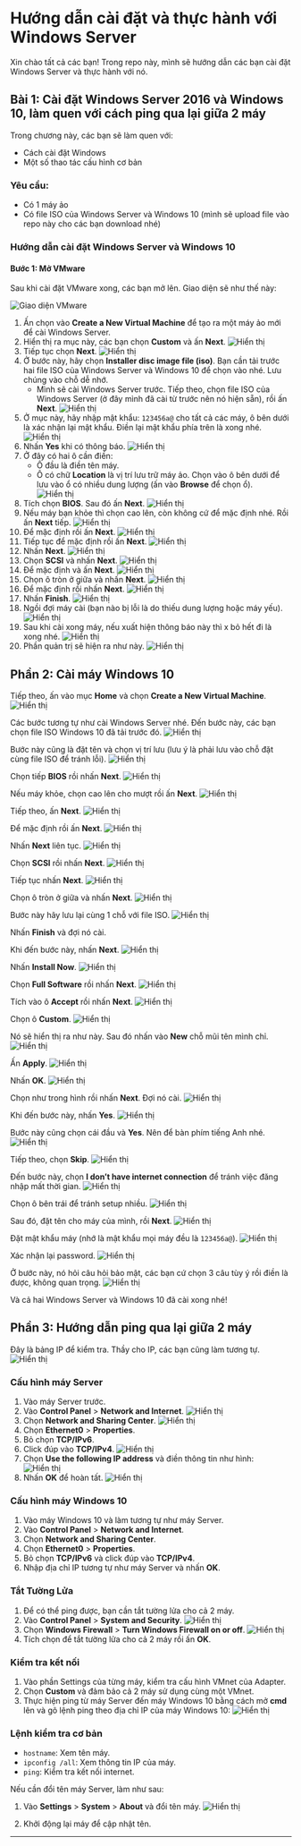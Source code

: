 # Hướng dẫn cài đặt và thực hành với Windows Server

Xin chào tất cả các bạn! Trong repo này, mình sẽ hướng dẫn các bạn cài đặt Windows Server và thực hành với nó.

## Bài 1: Cài đặt Windows Server 2016 và Windows 10, làm quen với cách ping qua lại giữa 2 máy

Trong chương này, các bạn sẽ làm quen với:
- Cách cài đặt Windows
- Một số thao tác cấu hình cơ bản

### Yêu cầu:
- Có 1 máy ảo
- Có file ISO của Windows Server và Windows 10 (mình sẽ upload file vào repo này cho các bạn download nhé)

### Hướng dẫn cài đặt Windows Server và Windows 10

#### Bước 1: Mở VMware
Sau khi cài đặt VMware xong, các bạn mở lên. Giao diện sẽ như thế này:

![Giao diện VMware](./bai1images/vmware.png)

1. Ấn chọn vào **Create a New Virtual Machine** để tạo ra một máy ảo mới để cài Windows Server.
2. Hiển thị ra mục này, các bạn chọn **Custom** và ấn **Next**.
   ![Hiển thị](./bai1images/vm1.png)
3. Tiếp tục chọn **Next**.
   ![Hiển thị](./bai1images/vm2.png)
4. Ở bước này, hãy chọn **Installer disc image file (iso)**. Bạn cần tải trước hai file ISO của Windows Server và Windows 10 để chọn vào nhé. Lưu chúng vào chỗ dễ nhớ.
   - Mình sẽ cài Windows Server trước. Tiếp theo, chọn file ISO của Windows Server (ở đây mình đã cài từ trước nên nó hiện sẵn), rồi ấn **Next**.
   ![Hiển thị](./bai1images/vm3.png)
5. Ở mục này, hãy nhập mật khẩu: `123456a@` cho tất cả các máy, ô bên dưới là xác nhận lại mật khẩu. Điền lại mật khẩu phía trên là xong nhé.
   ![Hiển thị](./bai1images/vm4.png)
6. Nhấn **Yes** khi có thông báo.
   ![Hiển thị](./bai1images/vm5.png)
7. Ở đây có hai ô cần điền:
   - Ô đầu là điền tên máy.
   - Ô có chữ **Location** là vị trí lưu trữ máy ảo. Chọn vào ô bên dưới để lưu vào ổ có nhiều dung lượng (ấn vào **Browse** để chọn ổ).
   ![Hiển thị](./bai1images/vm6.png)
8. Tích chọn **BIOS**. Sau đó ấn **Next**.
   ![Hiển thị](./bai1images/vm7.png)
9. Nếu máy bạn khỏe thì chọn cao lên, còn không cứ để mặc định nhé. Rồi ấn **Next** tiếp.
   ![Hiển thị](./bai1images/vm8.png)
10. Để mặc định rồi ấn **Next**.
    ![Hiển thị](./bai1images/vm9.png)
11. Tiếp tục để mặc định rồi ấn **Next**.
    ![Hiển thị](./bai1images/vm10.png)
12. Nhấn **Next**.
    ![Hiển thị](./bai1images/vm11.png)
13. Chọn **SCSI** và nhấn **Next**.
    ![Hiển thị](./bai1images/vm12.png)
14. Để mặc định và ấn **Next**.
    ![Hiển thị](./bai1images/vm13.png)
15. Chọn ô tròn ở giữa và nhấn **Next**.
    ![Hiển thị](./bai1images/vm14.png)
16. Để mặc định rồi nhấn **Next**.
    ![Hiển thị](./bai1images/vm15.png)
17. Nhấn **Finish**.
    ![Hiển thị](./bai1images/vm16.png)
18. Ngồi đợi máy cài (bạn nào bị lỗi là do thiếu dung lượng hoặc máy yếu).
    ![Hiển thị](./bai1images/vm17.png)
19. Sau khi cài xong máy, nếu xuất hiện thông báo này thì x bỏ hết đi là xong nhé.
    ![Hiển thị](./bai1images/vm18.png)
20. Phần quản trị sẽ hiện ra như này.
    ![Hiển thị](./bai1images/vm19.png)

## Phần 2: Cài máy Windows 10

Tiếp theo, ấn vào mục **Home** và chọn **Create a New Virtual Machine**.
![Hiển thị](./bai1images/vm20.png)

Các bước tương tự như cài Windows Server nhé. Đến bước này, các bạn chọn file ISO Windows 10 đã tải trước đó.
![Hiển thị](./bai1images/vm21.png)

Bước này cũng là đặt tên và chọn vị trí lưu (lưu ý là phải lưu vào chỗ đặt cùng file ISO để tránh lỗi).
![Hiển thị](./bai1images/vm22.png)

Chọn tiếp **BIOS** rồi nhấn **Next**.
![Hiển thị](./bai1images/vm23.png)

Nếu máy khỏe, chọn cao lên cho mượt rồi ấn **Next**.
![Hiển thị](./bai1images/vm24.png)

Tiếp theo, ấn **Next**.
![Hiển thị](./bai1images/vm25.png)

Để mặc định rồi ấn **Next**.
![Hiển thị](./bai1images/vm26.png)

Nhấn **Next** liên tục.
![Hiển thị](./bai1images/vm27.png)

Chọn **SCSI** rồi nhấn **Next**.
![Hiển thị](./bai1images/vm28.png)

Tiếp tục nhấn **Next**.
![Hiển thị](./bai1images/vm29.png)

Chọn ô tròn ở giữa và nhấn **Next**.
![Hiển thị](./bai1images/vm30.png)

Bước này hãy lưu lại cùng 1 chỗ với file ISO.
![Hiển thị](./bai1images/vm31.png)

Nhấn **Finish** và đợi nó cài.

Khi đến bước này, nhấn **Next**.
![Hiển thị](./bai1images/vm32.png)

Nhấn **Install Now**.
![Hiển thị](./bai1images/vm33.png)

Chọn **Full Software** rồi nhấn **Next**.
![Hiển thị](./bai1images/vm34.png)

Tích vào ô **Accept** rồi nhấn **Next**.
![Hiển thị](./bai1images/vm35.png)

Chọn ô **Custom**.
![Hiển thị](./bai1images/vm36.png)

Nó sẽ hiển thị ra như này. Sau đó nhấn vào **New** chỗ mũi tên mình chỉ.
![Hiển thị](./bai1images/vm37.png)

Ấn **Apply**.
![Hiển thị](./bai1images/vm38.png)

Nhấn **OK**.
![Hiển thị](./bai1images/vm39.png)

Chọn như trong hình rồi nhấn **Next**. Đợi nó cài.
![Hiển thị](./bai1images/vm40.png)

Khi đến bước này, nhấn **Yes**.
![Hiển thị](./bai1images/vm41.png)

Bước này cũng chọn cái đầu và **Yes**. Nên để bàn phím tiếng Anh nhé.
![Hiển thị](./bai1images/vm42.png)

Tiếp theo, chọn **Skip**.
![Hiển thị](./bai1images/vm43.png)

Đến bước này, chọn **I don’t have internet connection** để tránh việc đăng nhập mất thời gian.
![Hiển thị](./bai1images/vm44.png)

Chọn ô bên trái để tránh setup nhiều.
![Hiển thị](./bai1images/vm45.png)

Sau đó, đặt tên cho máy của mình, rồi **Next**.
![Hiển thị](./bai1images/vm46.png)

Đặt mật khẩu máy (nhớ là mật khẩu mọi máy đều là `123456a@`).
![Hiển thị](./bai1images/vm47.png)

Xác nhận lại password.
![Hiển thị](./bai1images/vm48.png)

Ở bước này, nó hỏi câu hỏi bảo mật, các bạn cứ chọn 3 câu tùy ý rồi điền là được, không quan trọng.
![Hiển thị](./bai1images/vm49.png)

Và cả hai Windows Server và Windows 10 đã cài xong nhé!

## Phần 3: Hướng dẫn ping qua lại giữa 2 máy

Đây là bảng IP để kiểm tra. Thầy cho IP, các bạn cũng làm tương tự.
![Hiển thị](./bai1images/ip1.png)

### Cấu hình máy Server

1. Vào máy Server trước.
2. Vào **Control Panel** > **Network and Internet**.
   ![Hiển thị](./bai1images/ip2.png)
3. Chọn **Network and Sharing Center**.
   ![Hiển thị](./bai1images/ip3.png)
4. Chọn **Ethernet0** > **Properties**.
5. Bỏ chọn **TCP/IPv6**.
6. Click đúp vào **TCP/IPv4**.
   ![Hiển thị](./bai1images/ip4.png)
7. Chọn **Use the following IP address** và điền thông tin như hình:
   ![Hiển thị](./bai1images/ip6.png)
8. Nhấn **OK** để hoàn tất.
   ![Hiển thị](./bai1images/ip8.png)

### Cấu hình máy Windows 10

1. Vào máy Windows 10 và làm tương tự như máy Server.
2. Vào **Control Panel** > **Network and Internet**.
3. Chọn **Network and Sharing Center**.
4. Chọn **Ethernet0** > **Properties**.
5. Bỏ chọn **TCP/IPv6** và click đúp vào **TCP/IPv4**.
6. Nhập địa chỉ IP tương tự như máy Server và nhấn **OK**.

### Tắt Tường Lửa

1. Để có thể ping được, bạn cần tắt tường lửa cho cả 2 máy.
2. Vào **Control Panel** > **System and Security**.
   ![Hiển thị](./bai1images/ip9.png)
3. Chọn **Windows Firewall** > **Turn Windows Firewall on or off**.
   ![Hiển thị](./bai1images/ip11.png)
4. Tích chọn để tắt tường lửa cho cả 2 máy rồi ấn **OK**.

### Kiểm tra kết nối

1. Vào phần Settings của từng máy, kiểm tra cấu hình VMnet của Adapter.
2. Chọn **Custom** và đảm bảo cả 2 máy sử dụng cùng một VMnet.
3. Thực hiện ping từ máy Server đến máy Windows 10 bằng cách mở **cmd** lên và gõ lệnh ping theo địa chỉ IP của máy Windows 10:
   ![Hiển thị](./bai1images/ip15.png)

### Lệnh kiểm tra cơ bản

- `hostname`: Xem tên máy.
- `ipconfig /all`: Xem thông tin IP của máy.
- `ping`: Kiểm tra kết nối internet.

Nếu cần đổi tên máy Server, làm như sau:
1. Vào **Settings** > **System** > **About** và đổi tên máy.
   ![Hiển thị](./bai1images/ip18.png)

2. Khởi động lại máy để cập nhật tên.

---
